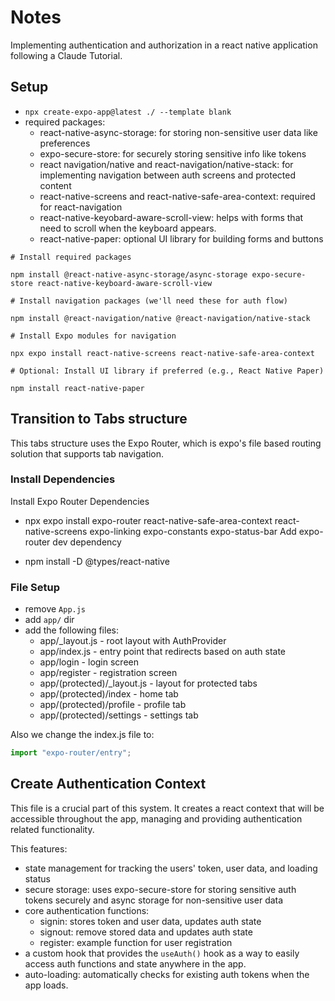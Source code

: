 # Notes

Implementing authentication and authorization in a react native application following a Claude Tutorial.

## Setup

- `npx create-expo-app@latest ./ --template blank`
- required packages:
  - react-native-async-storage: for storing non-sensitive user data like preferences
  - expo-secure-store: for securely storing sensitive info like tokens
  - react navigation/native and react-navigation/native-stack: for implementing navigation between auth screens and protected content
  - react-native-screens and react-native-safe-area-context: required for react-navigation
  - react-native-keyobard-aware-scroll-view: helps with forms that need to scroll when the keyboard appears.
  - react-native-paper: optional UI library for building forms and buttons

```text
# Install required packages

npm install @react-native-async-storage/async-storage expo-secure-store react-native-keyboard-aware-scroll-view

# Install navigation packages (we'll need these for auth flow)

npm install @react-navigation/native @react-navigation/native-stack

# Install Expo modules for navigation

npx expo install react-native-screens react-native-safe-area-context

# Optional: Install UI library if preferred (e.g., React Native Paper)

npm install react-native-paper
```

## Transition to Tabs structure

This tabs structure uses the Expo Router, which is expo's file based routing solution that supports tab navigation.

### Install Dependencies

Install Expo Router Dependencies

- npx expo install expo-router react-native-safe-area-context react-native-screens expo-linking expo-constants expo-status-bar
  Add expo-router dev dependency

- npm install -D @types/react-native

### File Setup

- remove `App.js`
- add `app/` dir
- add the following files:
  - app/\_layout.js - root layout with AuthProvider
  - app/index.js - entry point that redirects based on auth state
  - app/login - login screen
  - app/register - registration screen
  - app/(protected)/\_layout.js - layout for protected tabs
  - app/(protected)/index - home tab
  - app/(protected)/profile - profile tab
  - app/(protected)/settings - settings tab

Also we change the index.js file to:

```javascript
import "expo-router/entry";
```

## Create Authentication Context

This file is a crucial part of this system. It creates a react context that will be accessible throughout the app, managing and providing authentication related functionality.

This features:

- state management for tracking the users' token, user data, and loading status
- secure storage: uses expo-secure-store for storing sensitive auth tokens securely and async storage for non-sensitive user data
- core authentication functions:
  - signin: stores token and user data, updates auth state
  - signout: remove stored data and updates auth state
  - register: example function for user registration
- a custom hook that provides the `useAuth()` hook as a way to easily access auth functions and state anywhere in the app.
- auto-loading: automatically checks for existing auth tokens when the app loads.
